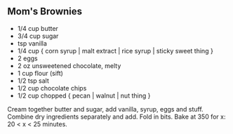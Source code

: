 Mom's Brownies
----------------------

+ 1/4 cup butter
+ 3/4 cup sugar
+ tsp vanilla
+ 1/4 cup { corn syrup | malt extract | rice syrup | sticky sweet thing }
+ 2 eggs
+ 2 oz unsweetened chocolate, melty
+ 1 cup flour (sift)
+ 1/2 tsp salt
+ 1/2 cup chocolate chips
+ 1/2 cup chopped { pecan | walnut | nut thing }

Cream together butter and sugar, add vanilla, syrup, eggs and stuff. Combine dry ingredients separately and add. Fold in bits. Bake at 350 for x: 20 < x < 25 minutes. 